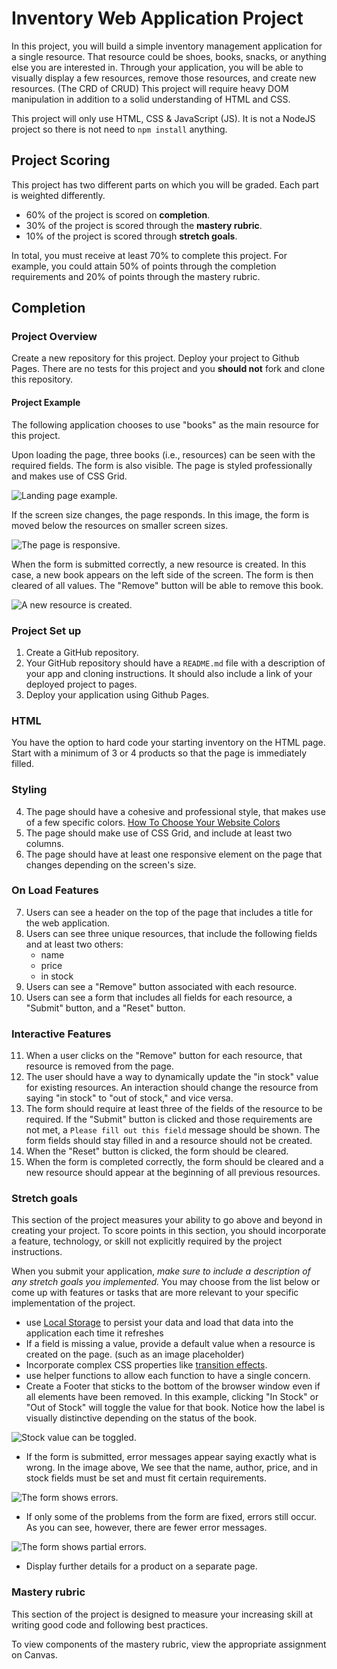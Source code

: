 # Inventory Web Application Project

In this project, you will build a simple inventory management application for a single resource. That resource could be shoes, books, snacks, or anything else you are interested in. Through your application, you will be able to visually display a few resources, remove those resources, and create new resources. (The CRD of CRUD) This project will require heavy DOM manipulation in addition to a solid understanding of HTML and CSS.

This project will only use HTML, CSS & JavaScript (JS). It is not a NodeJS project so there is not need to `npm install` anything.

## Project Scoring

This project has two different parts on which you will be graded. Each part is weighted differently.

- 60% of the project is scored on **completion**.
- 30% of the project is scored through the **mastery rubric**.
- 10% of the project is scored through **stretch goals**.

In total, you must receive at least 70% to complete this project. For example, you could attain 50% of points through the completion requirements and 20% of points through the mastery rubric.

## Completion

### Project Overview

Create a new repository for this project. Deploy your project to Github Pages.
There are no tests for this project and you **should not** fork and clone this repository.

#### Project Example

The following application chooses to use "books" as the main resource for this project.

Upon loading the page, three books (i.e., resources) can be seen with the required fields. The form is also visible. The page is styled professionally and makes use of CSS Grid.

![Landing page example.](./assets/landing-page.png)

If the screen size changes, the page responds. In this image, the form is moved below the resources on smaller screen sizes.

![The page is responsive.](./assets/responsive.png)

When the form is submitted correctly, a new resource is created. In this case, a new book appears on the left side of the screen. The form is then cleared of all values. The "Remove" button will be able to remove this book.

![A new resource is created.](./assets/create-new-resource.png)

### Project Set up

1. Create a GitHub repository.
1. Your GitHub repository should have a `README.md` file with a description of your app and cloning instructions. It should also include a link of your deployed project to pages.
1. Deploy your application using Github Pages.

### HTML

You have the option to hard code your starting inventory on the HTML page.
Start with a minimum of 3 or 4 products so that the page is immediately filled.

### Styling

4. The page should have a cohesive and professional style, that makes use of a few specific colors. [How To Choose Your Website Colors](https://www.upwork.com/resources/how-to-choose-color-scheme-for-website)
1. The page should make use of CSS Grid, and include at least two columns.
1. The page should have at least one responsive element on the page that changes depending on the screen's size.

### On Load Features

7. Users can see a header on the top of the page that includes a title for the web application.
1. Users can see three unique resources, that include the following fields and at least two others:
   - name
   - price
   - in stock
1. Users can see a "Remove" button associated with each resource.
1. Users can see a form that includes all fields for each resource, a "Submit" button, and a "Reset" button.

### Interactive Features

11. When a user clicks on the "Remove" button for each resource, that resource is removed from the page.
1. The user should have a way to dynamically update the "in stock" value for existing resources. An interaction should change the resource from saying "in stock" to "out of stock," and vice versa.
1. The form should require at least three of the fields of the resource to be required. If the "Submit" button is clicked and those requirements are not met, a `Please fill out this field` message should be shown. The form fields should stay filled in and a resource should not be created.
1. When the "Reset" button is clicked, the form should be cleared.
1. When the form is completed correctly, the form should be cleared and a new resource should appear at the beginning of all previous resources.

### Stretch goals

This section of the project measures your ability to go above and beyond in creating your project. To score points in this section, you should incorporate a feature, technology, or skill not explicitly required by the project instructions.

When you submit your application, _make sure to include a description of any stretch goals you implemented._ You may choose from the list below or come up with features or tasks that are more relevant to your specific implementation of the project.

- use [Local Storage](https://developer.mozilla.org/en-US/docs/Web/API/Window/localStorage) to persist your data and load that data into the application each time it refreshes
- If a field is missing a value, provide a default value when a resource is created on the page. (such as an image placeholder)
- Incorporate complex CSS properties like [transition effects](https://css-tricks.com/almanac/properties/t/transition/).
- use helper functions to allow each function to have a single concern.
- Create a Footer that sticks to the bottom of the browser window even if all elements have been removed.
  In this example, clicking "In Stock" or "Out of Stock" will toggle the value for that book. Notice how the label is visually distinctive depending on the status of the book.

![Stock value can be toggled.](./assets/toggle-in-stock.png)

- If the form is submitted, error messages appear saying exactly what is wrong. In the image above, We see that the name, author, price, and in stock fields must be set and must fit certain requirements.

![The form shows errors.](./assets/form-submit-errors.png)

- If only some of the problems from the form are fixed, errors still occur. As you can see, however, there are fewer error messages.

![The form shows partial errors.](./assets/form-submit-partial-errors.png)

- Display further details for a product on a separate page.

### Mastery rubric

This section of the project is designed to measure your increasing skill at writing good code and following best practices.

To view components of the mastery rubric, view the appropriate assignment on Canvas.
